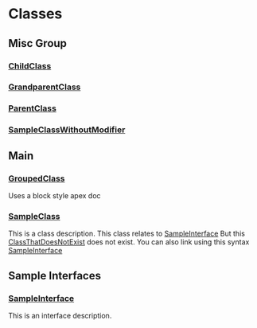 # Classes
## Misc Group

### [ChildClass](/Misc-Group/ChildClass.md)


### [GrandparentClass](/Misc-Group/GrandparentClass.md)


### [ParentClass](/Misc-Group/ParentClass.md)


### [SampleClassWithoutModifier](/Misc-Group/SampleClassWithoutModifier.md)

## Main

### [GroupedClass](/Main/GroupedClass.md)

Uses a block style apex doc



### [SampleClass](/Main/SampleClass.md)

This is a class description. This class relates to [SampleInterface](/Sample-Interfaces/SampleInterface.md)
             But this [ClassThatDoesNotExist](ClassThatDoesNotExist) does not exist.
             You can also link using this syntax [SampleInterface](/Sample-Interfaces/SampleInterface.md)


## Sample Interfaces

### [SampleInterface](/Sample-Interfaces/SampleInterface.md)

This is an interface description.


